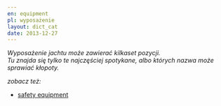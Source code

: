 ```yaml
---
en: equipment 
pl: wyposażenie
layout: dict_cat
date: 2013-12-27
---
```


*Wyposażenie jachtu może zawierać kilkaset pozycji.  
Tu znajda się tylko te najczęściej spotykane, albo których nazwa może sprawiać kłopoty.*

*zobacz też:*

* [safety equipment](/dict/safety-equipment.html)
